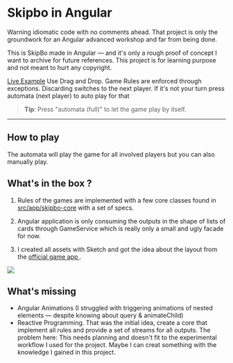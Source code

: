 # Skipbo in Angular
Warning idiomatic code with no comments ahead. That project is only the groundwork for an Angular advanced workshop and far from being done.

This is SkipBo made in Angular — and it's only a rough proof of concept I want to archive for future references. This project is for learning purpose and not meant to hurt any copyright.

[Live Example](https://georgiee.github.io/skipbo-angular/#/game/play)
Use Drag and Drop. Game Rules are enforced through exceptions. Discarding switches to the next player.
If it's not your turn press automata (next player) to auto play for that
> **Tip**: Press "automata (full)" to let the game play by itself.

---

## How to play
The automata will play the game for all involved players but you can also manually play.

## What's in the box ?
1. Rules of the games are implemented with a few core classes found in [src/app/skipbo-core](src/app/skipbo-core) with a set of specs.

2. Angular application is only consuming the outputs in the shape of lists of cards through GameService which is really only a small and ugly facade for now.

3. I created all assets with Sketch and got the idea about the layout from the [official game app ](https://play.google.com/store/apps/details?id=com.magmic.googleplay.skipbo.free&hl=en).

![](docs/preview.gif)

## What's missing

+ Angular Animations (I struggled with triggering animations of nested elements — despite knowing about query & animateChild)
+ Reactive Programming. That was the initial idea, create a core that implement all rules and provide a set of streams for all outputs. The problem here: This needs planning and doesn't fit to the experimental workflow I used for the project. Maybe I can creat something with the knowledge I gained in this project.